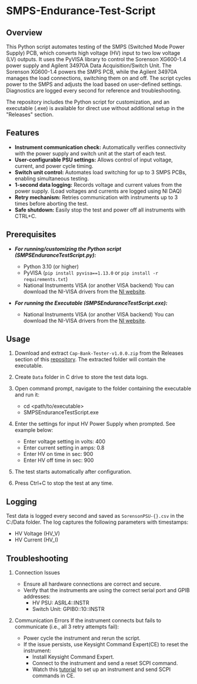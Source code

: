 # SMPS-Endurance-Test-Script

## Overview
This Python script automates testing of the SMPS (Switched Mode Power Supply) PCB, which converts high voltage (HV) input to two low voltage (LV) outputs. It uses the PyVISA library to control the Sorenson XG600-1.4 power supply and Agilent 34970A Data Acquisition/Switch Unit. The Sorenson XG600-1.4 powers the SMPS PCB, while the Agilent 34970A manages the load connections, switching them on and off. The script cycles power to the SMPS and adjusts the load based on user-defined settings. Diagnostics are logged every second for reference and troubleshooting.

The repository includes the Python script for customization, and an executable (.exe) is available for direct use without additional setup in the "Releases" section.


## Features
- **Instrument communication check:** Automatically verifies connectivity with the power supply and switch unit at the start of each test.
- **User-configurable PSU settings:** Allows control of input voltage, current, and power cycle timing.
- **Switch unit control:** Automates load switching for up to 3 SMPS PCBs, enabling simultaneous testing.
- **1-second data logging:** Records voltage and current values from the power supply. (Load voltages and currents are logged using NI DAQ)
- **Retry mechanism:** Retries communication with instruments up to 3 times before aborting the test.
- **Safe shutdown:** Easily stop the test and power off all instruments with CTRL+C.


## Prerequisites 

- ***For running/customizing the Python script (SMPSEnduranceTestScript.py):***

    - Python 3.10 (or higher)
    - PyVISA (`pip install pyvisa==1.13.0` or `pip install -r requirements.txt`)
    - National Instruments VISA (or another VISA backend)
      You can download the NI-VISA drivers from the [NI website](https://www.ni.com/en-us/support/downloads/drivers/download.ni-visa.html).

- ***For running the Executable (SMPSEnduranceTestScript.exe):***

    - National Instruments VISA (or another VISA backend)
      You can download the NI-VISA drivers from the [NI website](https://www.ni.com/en-us/support/downloads/drivers/download.ni-visa.html).


## Usage
1. Download and extract `Cap-Bank-Tester-v1.0.0.zip` from the Releases section of this [repository](https://github.com/SwantikaD/SMPS-Endurance-Test-Script). The extracted folder will contain the executable. 

2. Create `Data` folder in C drive to store the test data logs. 

3. Open command prompt, navigate to the folder containing the executable and run it:
    - cd <path/to/executable>
    - SMPSEnduranceTestScript.exe

4. Enter the settings for input HV Power Supply when prompted. See example below:
    - Enter voltage setting in volts: 400
    - Enter current setting in amps: 0.8
    - Enter HV on time in sec: 900
    - Enter HV off time in sec: 900

5. The test starts automatically after configuration.

6. Press Ctrl+C to stop the test at any time. 


## Logging
Test data is logged every second and saved as `SorensonPSU-{}.csv` in the C:/Data folder. The log captures the following parameters with timestamps:

- HV Voltage (HV_V)
- HV Current (HV_I)


## Troubleshooting
1. Connection Issues
    - Ensure all hardware connections are correct and secure.
    - Verify that the instruments are using the correct serial port and GPIB addresses:
        - HV PSU: ASRL4::INSTR
        - Switch Unit: GPIB0::10::INSTR


2. Communication Errors
    If the instrument connects but fails to communicate (i.e., all 3 retry attempts fail):
    - Power cycle the instrument and rerun the script.
    - If the issue persists, use Keysight Command Expert(CE) to reset the instrument:
        - Install Keysight Command Expert.
        - Connect to the instrument and send a reset SCPI command.
        - Watch this [tutorial](https://www.youtube.com/watch?v=nHSU6RjHCqE) to set up an instrument and send SCPI commands in CE.  

